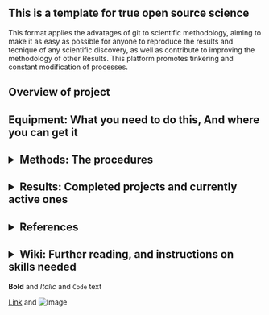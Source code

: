 ## This is a template for true open source science
This format applies the advatages of git to scientific methodology, aiming to make it as easy as possible for anyone to reproduce the results and tecnique of any scientific discovery, as well as contribute to improving the methodology of other Results. This platform promotes tinkering and constant modification of processes. 



## <summary>Overview of project</summary>
<p>
</p>


## <summary>Equipment: What you need to do this, And where you can get it</summary>
<p>
</p>


## <details><summary>Methods: The procedures </summary>
<p>
</p>
</details>

## <details><summary>Results: Completed projects and currently active ones</summary>
<p>
</p>
</details>

## <details><summary>References</summary>
<p>
</p>
</details>

## <details><summary>Wiki: Further reading, and instructions on skills needed </summary>
<p>
</p>
</details>




**Bold** and _Italic_ and `Code` text

[Link](url) and ![Image](src)
```
